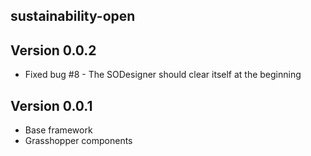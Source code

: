 sustainability-open
-------------------

Version 0.0.2
-------------

 * Fixed bug #8 - The SODesigner should clear itself at the beginning

Version 0.0.1
-------------

 * Base framework
 * Grasshopper components
